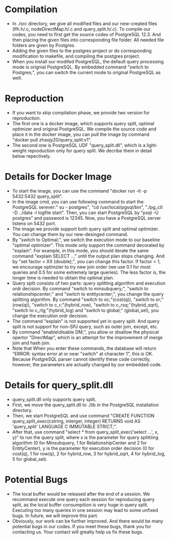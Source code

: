 # Compilation
* In ./src directory, we give all modified files and our new-created files (lfh.h/.c, nodeDirectMap.h/.c and query_split.h/.c). To compile our codes, you need to first get the source codes of PostgreSQL 12.3. And then placing the given files into corresponding file folder. All needed file folders are given by Postgres.
* Adding the given files to the postgres project or do corresponding modification to makefile, and compiling the postgres project.
* When you install our modifed PostgreSQL, the default query processing mode is orignial PostgreSQL. By embedded command "switch to Postgres;", you can switch the current mode to original PostgreSQL as well.


# Reproduction
* If you want to skip compilation phase, we provide two version for reproduction.
* The first one is a docker image, which supports query split, optimal optimizer and original PostgreSQL. We compile the source code and place it in the docker image, you can pull the image by command "docker pull zhaojy20/query_split:v1".
* The second one is PostgreSQL UDF "query_split.dll", which is a light-weight reproduction only for query split. We decribe them in detail below repectively.

# Details for Docker Image
* To start the image, you can use the command "docker run -it -p 5432:5432 query_split".
* In the image cmd, you can use following command to start the PostgreSQL serever:" su - postgres", "cd /usr/local/pgsql/bin", "./pg_ctl -D ../data -l logfile start". Then, you can start PostgreSQL by "psql -U postgres" and password is 12345. Now, you have a PostgreSQL server listens on 5432 port.
* The image we provide support both query split and optimal optimizer. You can change them by our new-desinged command.
* By "switch to Optimal;", we switch the execution mode to our baseline "optimal optimizer". This mode only support the command decorated by "explain". For example, in this mode, you should iterate the same command "explain SELECT ..." until the output plan stops changing. And by "set factor = XX (double);", you can change this factor. If factor < 1, we encourage optimzier to try new join order (we use 0.1 for most queries and 0.5 for some extremely large queries). The less factor is, the longer time is needed to obtain the optimal plan.
* Query split consists of two parts: query splitting algorithm and execution ordr decision. By command "switch to minsubquery;", "switch to relationshipcenter;" and "switch to entitycenter;", you change the query splitting algorithm. By command "switch to oc;"(cost(q)), "switch to or;"(row(q)), "switch to c_r;"(hybrid_row), "switch to c_rsq;"(hybrid_sqrt), "switch to c_rlg;"(hybrid_log) and "switch to global;" (global_sel), you change the execution ordr decision.
* The command "explain" is not supported yet in query split. And query split is not support for non-SPJ query, such as outer join, except, etc.
* By command "enable\disable DM;", you allow or disallow the physical opertor "DirectMap", which is an attempt for the improvement of merge join and hash join.
* Note that When you enter these commands, the database will return "ERROR: syntax error at or near "switch" at character 1", this is OK. Because PostgreSQL parser cannot identify these code correctly, however, the parameters are actually changed by our embedded code.

# Details for query_split.dll
* query_split.dll only supports query split.
* First, we move the query_split.dll to ./lib in the PostgreSQL installation directory.
* Then, we start PostgreSQL and use command "CREATE FUNCTION query_split_exec(cstring, interger, integer) RETURNS void AS 'query_split' LANGUAGE C IMMUTABLE STRICT;".
* After that, use command "select * from query_split_exec('select ...', x, y)" to run the query split, where x is the parameter for query splittiing algorithm (0 for Minsubquery, 1 for RelationshipCenter and 2 for EntityCenter), y is the parameter for execution order decision (0 for cost(q), 1 for row(q), 2 for hybrid_row, 3 for hybrid_sqrt, 4 for hybrid_log, 5 for global_sel). 

# Potential Bugs
* The local buffer would be released after the end of a session. We recommand execute one query each session for reproducing query split, as the local buffer consumpition is very huge in query split. Executing too many queries in one session may lead to some unfixed bugs. In future, we will improve this part.
* Obviously, our work can be further improved. And there would be many potential bugs in our codes. If you meet these bugs, thank you for contacting us. Your contact will greatly help us fix these bugs.
